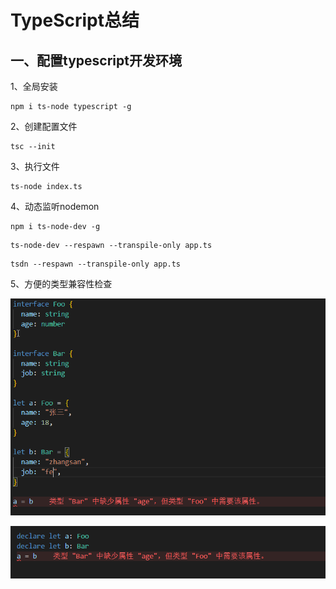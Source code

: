 # TypeScript总结

## 一、配置typescript开发环境

1、全局安装

```
npm i ts-node typescript -g
```

2、创建配置文件

```
tsc --init
```

3、执行文件

```
ts-node index.ts
```

4、动态监听nodemon

```
npm i ts-node-dev -g
```

```
ts-node-dev --respawn --transpile-only app.ts
```

```
tsdn --respawn --transpile-only app.ts
```

5、方便的类型兼容性检查

![image-20230210232631533](assets/image-20230210232631533.png)

![image-20230210232920817](assets/image-20230210232920817.png)

